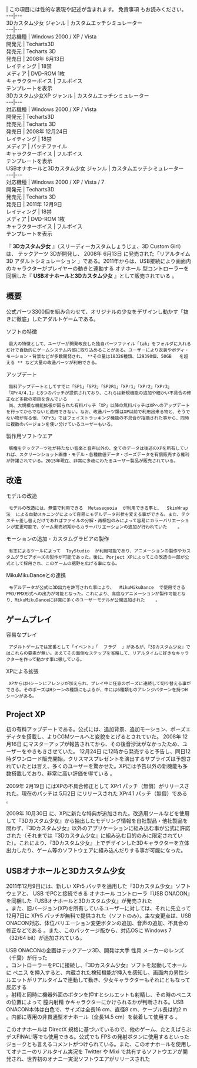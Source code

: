 |  この項目には性的な表現や記述が含まれます。  免責事項  もお読みください。  
---|---  
3Dカスタム少女  ジャンル  |  カスタムエッチシミュレーター   
---|---  
対応機種  |  Windows 2000  /  XP  /  Vista   
開発元  |  Techarts3D   
発売元  |  Techarts  3D   
発売日  |  2008年  6月13日   
レイティング  |  18禁   
メディア  |  DVD-ROM  1枚   
キャラクターボイス  |  フルボイス   
テンプレートを表示  
3Dカスタム少女XP  ジャンル  |  カスタムエッチシミュレーター   
---|---  
対応機種  |  Windows 2000  /  XP  /  Vista   
開発元  |  Techarts3D   
発売元  |  Techarts  3D   
発売日  |  2008年  12月24日   
レイティング  |  18禁   
メディア  |  パッチファイル   
キャラクターボイス  |  フルボイス   
テンプレートを表示  
USBオナホールと3Dカスタム少女  ジャンル  |  カスタムエッチシミュレーター   
---|---  
対応機種  |  Windows 2000  /  XP  /  Vista  /  7   
開発元  |  Techarts3D   
発売元  |  Techarts  3D   
発売日  |  2011年  12月9日   
レイティング  |  18禁   
メディア  |  DVD-ROM  1枚   
キャラクターボイス  |  フルボイス   
テンプレートを表示  
  
『 **3Dカスタム少女** 』（スリーディーカスタムしょうじょ、3D Custom Girl）は、  テックアーツ  3Dが開発し、  2008年
6月13日  に発売された「リアルタイム  3D  アダルトシミュレーション
」である。2011年からは、USB接続により画面内のキャラクターがプレイヤーの動きと連動する  オナホール  型コントローラーを同梱した『
**USBオナホールと3Dカスタム少女** 』として販売されている    。

##  概要  

公式パーツ3300個を組み合わせて、オリジナルの少女をデザインし動かす「抜きに徹底」したアダルトゲームである。

ソフトの特徴

     最大の特徴として、ユーザーが開発改良した独自パーツファイル「tah」をフォルダに入れるだけで自動的にゲームシステム内部に取り込めることがある。ユーザーにより衣装やボディ・モーション・背景などが多数開発され、 **その量は18326種類、129390個、50GB   を超える ** など大量の改造パーツが利用できる。 
アップデート

     無料アップデートとしてすでに「SP1」「SP2」「SP2R1」「XPr1」「XPr2」「XPr3」「XPr4/4.1」と8つのパッチが提供されており、これらは新規機能の追加や細かい不具合の修正など多数の項目を含んでいる    。 
     尚、大規模な機能拡張が図られた有料パッチ「XP」以降の無料パッチはXPへのアップデートを行ってからでないと適用できない。なお、改造パーツ類はXP以前で利用出来る物と、そうでない物が有る他、「XPr3」ではフェイストラッキング機能の不具合が指摘された事から、同時に複数のバージョンを使い分けているユーザーもいる。 

製作用ソフトウエア

     版権をテックアーツ社が持たない音楽と音声以外の、全てのデータは後述のXPを所有していれば、スクリーンショット画像・モデル・各種数値データ・ポーズデータを有償販売する権利が許諾されている。2015年現在、非常に多岐にわたるユーザー製品が販売されている。   

##  改造  

モデルの改造

     モデルの改造には、無償で利用できる  Metasequoia  が利用できる事と、  SkinWrap法  による自動スキニングによって容易にモデルデータ形状を変える事ができる。また、テクスチャ差し替えだけであればファイルの分解・再梱包のみによって容易にカラーバリエーションが変更可能で、ゲーム発売初期からカラーバリエーションの追加が行われていた    。 
モーションの追加・カスタムグラビアの製作

     有志によるツールによって  ToyStudio  が利用可能であり、アニメーションの製作やカスタムグラビアポーズの製作が可能であった。後に、Porject XPによってこの改造の一部が公式として採用され、このゲームの裾野を広げる事になる。 
MikuMikuDanceとの連携

     モデルデータが公式に3D出力を許可された事により、  MikuMikuDance  で使用できるPMD/PMX形式への出力が可能となった。これにより、高度なアニメーションが製作可能となり、MikuMikuDanceに非常に多くのユーザーモデルが公開追加された    。 

##  ゲームプレイ  

容易なプレイ

     アダルトゲームでは定番として「イベント」「  フラグ  」があるが、『3Dカスタム少女』ではこれらの要素が無い。あえてその面倒なステップを省略して、リアルタイムに好きなキャラクターを作って動かす事に徹している。 
XPによる拡張

     XPからはHシーンにアレンジが加えられ、プレイ中に任意のポーズに連続して切り替える事ができる。そのポーズはHシーンの種類にもよるが、中には6種類ものアレンジパターンを持つHシーンがある。 

##  Project XP  

初の有料アップデートである。公式には、追加背景、追加モーション、ポーズエディタを搭載し、よりCGMツールへと変貌をとげるとされていた。  2008年
12月16日  にマスターアップが報告されてから、その後音沙汰がなかったため、ユーザーをやきもきさせていた。  12月24日
に12時から発売すると予告し、同日12時ダウンロード販売開始。クリスマスプレゼントを演出するサプライズは予想されていたとは言え、多くのユーザーを驚かせた。XPには予告以外の新機能も多数搭載しており、非常に高い評価を得ている
  。

2009年  2月19日  にはXPの不具合修正として XPr1 パッチ（無償）がリリースされた。現在のパッチは  5月2日  にリリースされた
XPr4.1 パッチ（無償）である    。

2009年  10月30日
に、XPに新たな特典が追加された。改造用ツールなどを使用して『3Dカスタム少女』から抽出したモデリング情報を自社製品・他社製品を問わず、『3Dカスタム少女』以外のアプリケーションに組み込む事が公式に許諾された（それまでは『3Dカスタム少女』に組み込む目的のみに限定されていた）。これにより、『3Dカスタム少女』上でデザインした3Dキャラクターを立体出力したり、ゲーム等のソフトウェアに組み込んだりする事が可能になった。

##  USBオナホールと3Dカスタム少女  

2011年12月9日には、新しい XPr5 パッチを適用した『3Dカスタム少女』ソフトウェアと、  USB  でPCと接続できる  オナホール
コントローラ『USB ONACON』を同梱した『USBオナホールと3Dカスタム少女』が発売された  
。また、旧バージョン(XP)を所有しているユーザーに対しては、それに先立って12月7日に XPr5
パッチが無料で提供された（ソフトのみ）。主な変更点は、USB ONACON対応、体位バリエーション変更ボタンの追加、音声の追加、不具合の修正などである
  。また、このパッケージ版から、対応OSに  Windows 7  （32/64 bit）が追加されている。

USB ONACONの企画はテックアーツ3D、開発は大手  性具  メーカーのレンズ（千葉）が行った  
。コントローラーをPCに接続し、『3Dカスタム少女』ソフトを起動してホールに  ペニス
を挿入すると、内蔵された検知機能が挿入を感知し、画面内の男性シルエットがリアルタイムで連動して動き、少女キャラクターもそれにともなって反応する  
。射精と同時に機器外面のボタンを押すとシルエットも射精し、その時のペニスの位置によって  膣内射精  かキャラクターにかけられるかが判断される。USB
ONACON本体は白色で、サイズは全長16 cm、直径8 cm、ケーブル長は約2 m    。内部に専用の非貫通型オナホール（全長14.5
cm）を装着して使用する    。

このオナホールは  DirectX  規格に基づいているので、他のゲーム、たとえばらぶデスFINAL!等でも使用できる。公式でも  FPS
の発射ボタンに使用するといったジョークとも言えるコメントがつけられている。また、このオナホールを使用してオナニーのリアルタイム実況を  Twitter  や
Mixi  で共有するソフトウエアが開発され、世界初のオナニー実況ソフトウエアがリリースされた  

